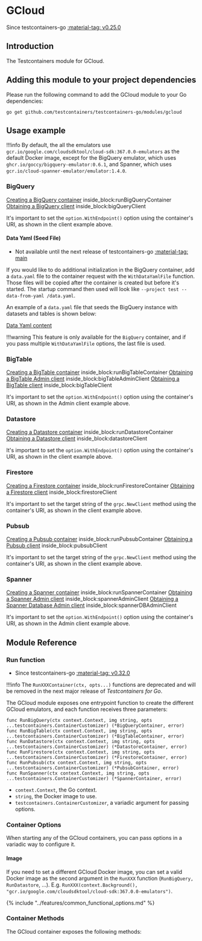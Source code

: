 # GCloud

Since testcontainers-go <a href="https://github.com/testcontainers/testcontainers-go/releases/tag/v0.25.0"><span class="tc-version">:material-tag: v0.25.0</span></a>

## Introduction

The Testcontainers module for GCloud.

## Adding this module to your project dependencies

Please run the following command to add the GCloud module to your Go dependencies:

```
go get github.com/testcontainers/testcontainers-go/modules/gcloud
```

## Usage example

!!!info
    By default, the all the emulators use `gcr.io/google.com/cloudsdktool/cloud-sdk:367.0.0-emulators` as the default Docker image, except for the BigQuery emulator, which uses `ghcr.io/goccy/bigquery-emulator:0.6.1`, and Spanner, which uses `gcr.io/cloud-spanner-emulator/emulator:1.4.0`.

### BigQuery

<!--codeinclude-->
[Creating a BigQuery container](../../modules/gcloud/bigquery_test.go) inside_block:runBigQueryContainer
[Obtaining a BigQuery client](../../modules/gcloud/bigquery_test.go) inside_block:bigQueryClient
<!--/codeinclude-->

It's important to set the `option.WithEndpoint()` option using the container's URI, as shown in the client example above.

#### Data Yaml (Seed File)

- Not available until the next release of testcontainers-go <a href="https://github.com/testcontainers/testcontainers-go"><span class="tc-version">:material-tag: main</span></a>

If you would like to do additional initialization in the BigQuery container, add a `data.yaml` file to the container request with the `WithDataYamlFile` function.
Those files will be copied after the container is created but before it's started. The startup command then used will look like `--project test --data-from-yaml /data.yaml`.

An example of a `data.yaml` file that seeds the BigQuery instance with datasets and tables is shown below:

<!--codeinclude-->
[Data Yaml content](../../modules/gcloud/testdata/data.yaml)
<!--/codeinclude-->

!!!warning
    This feature is only available for the `BigQuery` container, and if you pass multiple `WithDataYamlFile` options, the last file is used.

### BigTable

<!--codeinclude-->
[Creating a BigTable container](../../modules/gcloud/bigtable_test.go) inside_block:runBigTableContainer
[Obtaining a BigTable Admin client](../../modules/gcloud/bigtable_test.go) inside_block:bigTableAdminClient
[Obtaining a BigTable client](../../modules/gcloud/bigtable_test.go) inside_block:bigTableClient
<!--/codeinclude-->

It's important to set the `option.WithEndpoint()` option using the container's URI, as shown in the Admin client example above.

### Datastore

<!--codeinclude-->
[Creating a Datastore container](../../modules/gcloud/datastore_test.go) inside_block:runDatastoreContainer
[Obtaining a Datastore client](../../modules/gcloud/datastore_test.go) inside_block:datastoreClient
<!--/codeinclude-->

It's important to set the `option.WithEndpoint()` option using the container's URI, as shown in the client example above.

### Firestore

<!--codeinclude-->
[Creating a Firestore container](../../modules/gcloud/firestore_test.go) inside_block:runFirestoreContainer
[Obtaining a Firestore client](../../modules/gcloud/firestore_test.go) inside_block:firestoreClient
<!--/codeinclude-->

It's important to set the target string of the `grpc.NewClient` method using the container's URI, as shown in the client example above.

### Pubsub

<!--codeinclude-->
[Creating a Pubsub container](../../modules/gcloud/pubsub_test.go) inside_block:runPubsubContainer
[Obtaining a Pubsub client](../../modules/gcloud/pubsub_test.go) inside_block:pubsubClient
<!--/codeinclude-->

It's important to set the target string of the `grpc.NewClient` method using the container's URI, as shown in the client example above.

### Spanner

<!--codeinclude-->
[Creating a Spanner container](../../modules/gcloud/spanner_test.go) inside_block:runSpannerContainer
[Obtaining a Spanner Admin client](../../modules/gcloud/spanner_test.go) inside_block:spannerAdminClient
[Obtaining a Spanner Database Admin client](../../modules/gcloud/spanner_test.go) inside_block:spannerDBAdminClient
<!--/codeinclude-->

It's important to set the `option.WithEndpoint()` option using the container's URI, as shown in the Admin client example above.

## Module Reference

### Run function

- Since testcontainers-go <a href="https://github.com/testcontainers/testcontainers-go/releases/tag/v0.32.0"><span class="tc-version">:material-tag: v0.32.0</span></a>

!!!info
    The `RunXXXContainer(ctx, opts...)` functions are deprecated and will be removed in the next major release of _Testcontainers for Go_.

The GCloud module exposes one entrypoint function to create the different GCloud emulators, and each function receives three parameters:

```golang
func RunBigQuery(ctx context.Context, img string, opts ...testcontainers.ContainerCustomizer) (*BigQueryContainer, error)
func RunBigTable(ctx context.Context, img string, opts ...testcontainers.ContainerCustomizer) (*BigTableContainer, error)
func RunDatastore(ctx context.Context, img string, opts ...testcontainers.ContainerCustomizer) (*DatastoreContainer, error)
func RunFirestore(ctx context.Context, img string, opts ...testcontainers.ContainerCustomizer) (*FirestoreContainer, error)
func RunPubsub(ctx context.Context, img string, opts ...testcontainers.ContainerCustomizer) (*PubsubContainer, error)
func RunSpanner(ctx context.Context, img string, opts ...testcontainers.ContainerCustomizer) (*SpannerContainer, error)
```

- `context.Context`, the Go context.
- `string`, the Docker image to use.
- `testcontainers.ContainerCustomizer`, a variadic argument for passing options.

### Container Options

When starting any of the GCloud containers, you can pass options in a variadic way to configure it.

#### Image

If you need to set a different GCloud Docker image, you can set a valid Docker image as the second argument in the `RunXXX` function (`RunBigQuery, RunDatastore`, ...).
E.g. `RunXXX(context.Background(), "gcr.io/google.com/cloudsdktool/cloud-sdk:367.0.0-emulators")`.

{% include "../features/common_functional_options.md" %}

### Container Methods

The GCloud container exposes the following methods:
